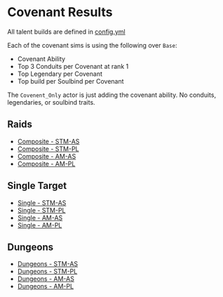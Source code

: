 # Covenant Results

All talent builds are defined in [config.yml](https://github.com/WarcraftPriests/sl-shadow-priest/blob/master/config.yml#L1)

Each of the covenant sims is using the following over `Base`:
- Covenant Ability
- Top 3 Conduits per Covenant at rank 1
- Top Legendary per Covenant
- Top build per Soulbind per Covenant

The `Covenent_Only` actor is just adding the covenant ability. No conduits, legendaries, or soulbind traits.

## Raids
- [Composite - STM-AS](results/Results_Composite_stm-as.md)
- [Composite - STM-PL](results/Results_Composite_stm-pl.md)
- [Composite - AM-AS](results/Results_Composite_am-as.md)
- [Composite - AM-PL](results/Results_Composite_am-pl.md)

## Single Target
- [Single - STM-AS](results/Results_Single_stm-as.md)
- [Single - STM-PL](results/Results_Single_stm-pl.md)
- [Single - AM-AS](results/Results_Single_am-as.md)
- [Single - AM-PL](results/Results_Single_am-pl.md)

## Dungeons
- [Dungeons - STM-AS](results/Results_Dungeons_stm-as.md)
- [Dungeons - STM-PL](results/Results_Dungeons_stm-pl.md)
- [Dungeons - AM-AS](results/Results_Dungeons_am-as.md)
- [Dungeons - AM-PL](results/Results_Dungeons_am-pl.md)
